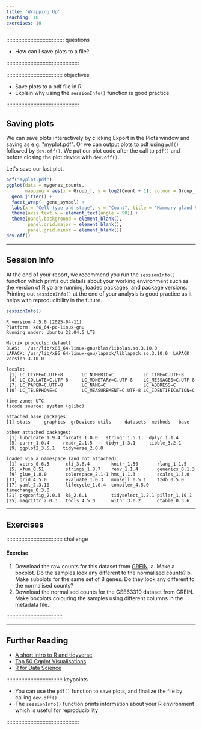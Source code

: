 ```yaml
---
title: 'Wrapping Up'
teaching: 10
exercises: 10
---
```


:::::::::::::::::::::::::::::::::::::: questions 

- How can I save plots to a file?

::::::::::::::::::::::::::::::::::::::::::::::::

::::::::::::::::::::::::::::::::::::: objectives

- Save plots to a pdf file in R
- Explain why using the `sessionInfo()` function is good practice

::::::::::::::::::::::::::::::::::::::::::::::::

## Saving plots



We can save plots interactively by clicking Export in the Plots window and saving as e.g. "myplot.pdf". Or we can output plots to pdf using `pdf()` followed by `dev.off()`. We put our plot code after the call to `pdf()` and before closing the plot device with `dev.off()`.

Let's save our last plot.


``` r
pdf("myplot.pdf")
ggplot(data = mygenes_counts, 
       mapping = aes(x = Group_f, y = log2(Count + 1), colour = Group_f)) +
  geom_jitter() +
  facet_wrap(~ gene_symbol) +
  labs(x = "Cell type and stage", y = "Count", title = "Mammary gland RNA-seq data") +
  theme(axis.text.x = element_text(angle = 90)) +
  theme(panel.background = element_blank(),
        panel.grid.major = element_blank(),
        panel.grid.minor = element_blank())
dev.off()
```

-----

## Session Info

At the end of your report, we recommend you run the `sessionInfo()`
function which prints out details about your working environment such as
the version of R yo are running, loaded packages, and package versions.
Printing out `sessionInfo()` at the end of your analysis is good
practice as it helps with reproducibility in the future.


``` r
sessionInfo()
```

``` output
R version 4.5.0 (2025-04-11)
Platform: x86_64-pc-linux-gnu
Running under: Ubuntu 22.04.5 LTS

Matrix products: default
BLAS:   /usr/lib/x86_64-linux-gnu/blas/libblas.so.3.10.0 
LAPACK: /usr/lib/x86_64-linux-gnu/lapack/liblapack.so.3.10.0  LAPACK version 3.10.0

locale:
 [1] LC_CTYPE=C.UTF-8       LC_NUMERIC=C           LC_TIME=C.UTF-8       
 [4] LC_COLLATE=C.UTF-8     LC_MONETARY=C.UTF-8    LC_MESSAGES=C.UTF-8   
 [7] LC_PAPER=C.UTF-8       LC_NAME=C              LC_ADDRESS=C          
[10] LC_TELEPHONE=C         LC_MEASUREMENT=C.UTF-8 LC_IDENTIFICATION=C   

time zone: UTC
tzcode source: system (glibc)

attached base packages:
[1] stats     graphics  grDevices utils     datasets  methods   base     

other attached packages:
 [1] lubridate_1.9.4 forcats_1.0.0   stringr_1.5.1   dplyr_1.1.4    
 [5] purrr_1.0.4     readr_2.1.5     tidyr_1.3.1     tibble_3.2.1   
 [9] ggplot2_3.5.1   tidyverse_2.0.0

loaded via a namespace (and not attached):
 [1] vctrs_0.6.5      cli_3.6.4        knitr_1.50       rlang_1.1.5     
 [5] xfun_0.51        stringi_1.8.7    renv_1.1.4       generics_0.1.3  
 [9] glue_1.8.0       colorspace_2.1-1 hms_1.1.3        scales_1.3.0    
[13] grid_4.5.0       evaluate_1.0.3   munsell_0.5.1    tzdb_0.5.0      
[17] yaml_2.3.10      lifecycle_1.0.4  compiler_4.5.0   timechange_0.3.0
[21] pkgconfig_2.0.3  R6_2.6.1         tidyselect_1.2.1 pillar_1.10.1   
[25] magrittr_2.0.3   tools_4.5.0      withr_3.0.2      gtable_0.3.6    
```

-----

## Exercises


::::::::::::::::::::::::::::::::::::: challenge

#### Exercise

1. Download the raw counts for this dataset from [GREIN](http://www.ilincs.org/apps/grein/).
    a. Make a boxplot. Do the samples look any different to the normalised counts?
    b. Make subplots for the same set of 8 genes. Do they look any different to the normalised counts?
2. Download the normalised counts for the GSE63310 dataset from GREIN. Make boxplots colouring the samples using different columns in the metadata file.

:::::::::::::::::::::::::::::::::::::



-----

## Further Reading

- [A short intro to R and tidyverse](https://pmacdasci.github.io/r-intro-tidyverse/)  
- [Top 50 Ggplot Visualisations]( https://r-statistics.co/Top50-Ggplot2-Visualizations-MasterList-R-Code.html)  
- [R for Data Science](https://r4ds.had.co.nz/)


::::::::::::::::::::::::::::::::::::: keypoints 

- You can use the `pdf()` function to save plots, and finalize the file by calling `dev.off()`
- The `sessionInfo()` function prints information about your R environment which is useful for reproducibility

::::::::::::::::::::::::::::::::::::::::::::::::


